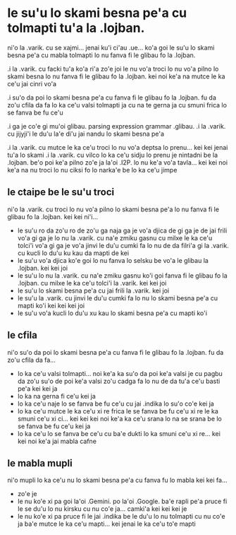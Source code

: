 # le su'u lo skami besna pe'a cu tolmapti tu'a la .lojban.
ni'o la .varik. cu se xajmi... jenai ku'i ci'au .ue... ko'a goi le su'u lo skami besna pe'a cu mabla tolmapti lo nu fanva fi le glibau fo la .lojban.

.i la .varik. cu facki tu'a ko'a ri'a zo'e joi le nu vo'a troci lo nu vo'a pilno lo skami besna lo nu fanva fi le glibau fo la .lojban. kei noi ke'a na mutce le ka ce'u jai cinri vo'a

.i su'o da poi lo skami besna pe'a cu fanva fi le glibau fo la .lojban. fu da zo'u cfila da fa lo ka ce'u valsi tolmapti ja cu na te gerna ja cu smuni frica lo se fanva be fu ce'u

.i ga je co'e gi mu'oi glibau. parsing expression grammar .glibau.  .i la .varik. cu jijyji'i le du'u la'e di'u jai nandu lo skami besna pe'a

.i la .varik. cu mutce le ka ce'u troci lo nu vo'a deptsa lo prenu...  kei kei jenai tu'a lo skami  .i la .varik. cu vilco lo ka ce'u sidju lo prenu je nintadni be la .lojban. be'o poi ke'a pilno zo'e ja la'oi .I2P. lo nu ke'a vo'a tavla... kei kei noi ke'a na nu troci lo nu ciksi fo lo narka'e be lo ka ce'u jimpe

## le ctaipe be le su'u troci
ni'o la .varik. cu troci lo nu vo'a pilno lo skami besna pe'a lo nu fanva fi le glibau fo la .lojban. kei kei ni'i...

* le su'u ro da zo'u ro de zo'u ga naja ga je vo'a djica de gi ga je de jai frili vo'a gi ga je lo nu la .varik. cu na'e zmiku gasnu cu milxe le ka ce'u tolci'i vo'a gi ga je vo'a jinvi le du'u cumki fa lo nu de da filri'a gi la .varik. cu kucli lo du'u ku kau da mapti de kei
* le su'u vo'a djica ko'e goi lo nu fanva lo selsku be vo'a le glibau la .lojban. kei kei joi
* le su'u lo nu la .varik. cu na'e zmiku gasnu ko'i goi fanva fi le glibau fo la .lojban. cu milxe le ka ce'u tolci'i la .varik. kei kei joi
* le su'u lo skami besna pe'a cu jai frili la .varik. kei joi
* le su'u la .varik. cu jinvi le du'u cumki fa lo nu lo skami besna pe'a cu mapti ko'i kei kei kei joi
* le su'u vo'a kucli lo du'u xu kau lo skami besna pe'a cu mapti ko'i

## le cfila
ni'o su'o da poi lo skami besna pe'a cu fanva fi le glibau fo la .lojban. fu da zo'u cfila da fa...

* lo ka ce'u valsi tolmapti... noi ke'a ka su'o da poi ke'a valsi je cu pagbu da zo'u su'o de poi ke'a valsi zo'u cadga fa lo nu de da tu'a ce'u basti pe'a kei kei ja
* lo ka na gerna fi ce'u kei ja
* lo ka ce'u naje lo se fanva be fu ce'u cu jai .indika lo su'o co'e kei ja
* lo ka ce'u mutce le ka ce'u xi re frica le se fanva be fu ce'u xi re le ka smuni ce'u xi ci... kei kei kei noi ke'a ka ce'u srana lo na se srana be lo se fanva be fu ce'u kei ja
* lo ka ce'u lo se fanva be ce'u cu ba'e dukti lo ka smuni ce'u xi re... kei kei noi ke'a jai mabla cafne

## le mabla mupli
ni'o mupli lo ka ce'u nu lo skami besna pe'a cu fanva fu lo mabla kei kei fa...

* zo'e je
* le nu ko'e xi pa goi la'oi .Gemini. po la'oi .Google. ba'e rapli pe'a pruce fi le se du'u lo nu kirsku cu nu co'e ja... camki'a kei kei kei je
* le nu ko'e xi pa pruce fi le jai .indika be le du'u lo nu tolmapti cu nu co'e ja ba'e mutce le ka ce'u mapti... kei jenai le ka ce'u to'e mapti
